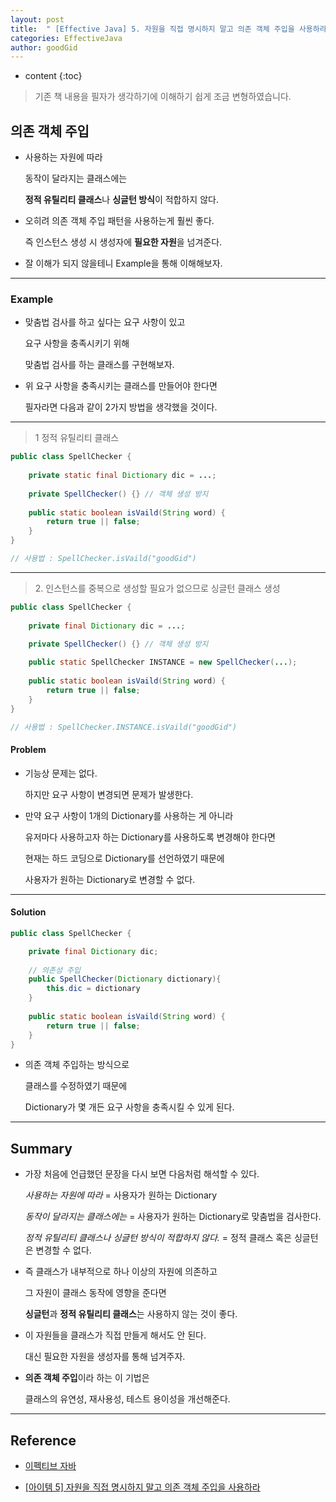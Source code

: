 ```yaml
---
layout: post
title:  " [Effective Java] 5. 자원을 직접 명시하지 말고 의존 객체 주입을 사용하라 "
categories: EffectiveJava
author: goodGid
---
```

* content
{:toc}

> 기존 책 내용을 필자가 생각하기에 이해하기 쉽게 조금 변형하였습니다.

## 의존 객체 주입

* 사용하는 자원에 따라

  동작이 달라지는 클래스에는

  **정적 유틸리티 클래스**나 **싱글턴 방식**이 적합하지 않다.

* 오히려 의존 객체 주입 패턴을 사용하는게 훨씬 좋다.

  즉 인스턴스 생성 시 생성자에 **필요한 자원**을 넘겨준다.

* 잘 이해가 되지 않을테니 Example을 통해 이해해보자.


---


### Example

* 맞춤법 검사를 하고 싶다는 요구 사항이 있고

  요구 사항을 충족시키기 위해
  
  맞춤법 검사를 하는 클래스를 구현해보자.

* 위 요구 사항을 충족시키는 클래스를 만들어야 한다면

  필자라면 다음과 같이 2가지 방법을 생각했을 것이다.

---

<blockquote>
  <p>1 정적 유틸리티 클래스</p>
</blockquote>

``` java
public class SpellChecker {
    
    private static final Dictionary dic = ...;
    
    private SpellChecker() {} // 객체 생성 방지
    
    public static boolean isVaild(String word) { 
        return true || false;
    }
}

// 사용법 : SpellChecker.isVaild("goodGid")
```

---

<blockquote>
  <p>2. 인스턴스를 중복으로 생성할 필요가 없으므로 싱글턴 클래스 생성</p>
</blockquote>

``` java
public class SpellChecker {
    
    private final Dictionary dic = ...;
    
    private SpellChecker() {} // 객체 생성 방지

    public static SpellChecker INSTANCE = new SpellChecker(...);
    
    public static boolean isVaild(String word) {
        return true || false;
    }
}

// 사용법 : SpellChecker.INSTANCE.isVaild("goodGid")
```

#### Problem

* 기능상 문제는 없다.

  하지만 요구 사항이 변경되면 문제가 발생한다.

* 만약 요구 사항이 1개의 Dictionary를 사용하는 게 아니라

  유저마다 사용하고자 하는 Dictionary를 사용하도록 변경해야 한다면

  현재는 하드 코딩으로 Dictionary를 선언하였기 때문에

  사용자가 원하는 Dictionary로 변경할 수 없다.


---


#### Solution


``` java
public class SpellChecker {

    private final Dictionary dic;
    
    // 의존성 주입
    public SpellChecker(Dictionary dictionary){
    	this.dic = dictionary
    }
    
    public static boolean isVaild(String word) {
        return true || false;
    }
}
```

* 의존 객체 주입하는 방식으로 

  클래스를 수정하였기 때문에

  Dictionary가 몇 개든 요구 사항을 충족시킬 수 있게 된다.


---


## Summary

* 가장 처음에 언급했던 문장을 다시 보면 다음처럼 해석할 수 있다.

  *사용하는 자원에 따라* = 사용자가 원하는 Dictionary

  *동작이 달라지는 클래스에는* = 사용자가 원하는 Dictionary로 맞춤법을 검사한다.

  *정적 유틸리티 클래스나 싱글턴 방식이 적합하지 않다.* = 정적 클래스 혹은 싱글턴은 변경할 수 없다.

* 즉 클래스가 내부적으로 하나 이상의 자원에 의존하고

  그 자원이 클래스 동작에 영향을 준다면

  **싱글턴**과 **정적 유틸리티 클래스**는 사용하지 않는 것이 좋다.

* 이 자원들을 클래스가 직접 만들게 해서도 안 된다.

  대신 필요한 자원을 생성자를 통해 넘겨주자.

* **의존 객체 주입**이라 하는 이 기법은

  클래스의 유연성, 재사용성, 테스트 용이성을 개선해준다.


---

## Reference

* [이펙티브 자바](https://book.naver.com/bookdb/book_detail.nhn?bid=14097515)

* [[아이템 5] 자원을 직접 명시하지 말고 의존 객체 주입을 사용하라](https://velog.io/@ajufresh/%EC%95%84%EC%9D%B4%ED%85%9C-5-%EC%9E%90%EC%9B%90%EC%9D%84-%EC%A7%81%EC%A0%91-%EB%AA%85%EC%8B%9C%ED%95%98%EC%A7%80-%EB%A7%90%EA%B3%A0-%EC%9D%98%EC%A1%B4-%EA%B0%9D%EC%B2%B4-%EC%A3%BC%EC%9E%85%EC%9D%84-%EC%82%AC%EC%9A%A9%ED%95%98%EB%9D%BC-rv280ch8)